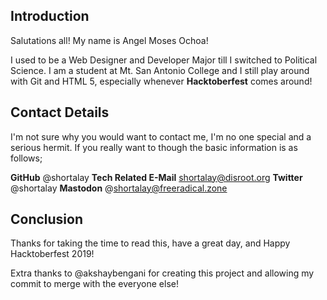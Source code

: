 ## Introduction
Salutations all! My name is Angel Moses Ochoa!

I used to be a Web Designer and Developer Major till I switched to Political Science.
I am a student at Mt. San Antonio College and I still play around with Git and HTML 5, especially whenever **Hacktoberfest** comes around!

## Contact Details
I'm not sure why you would want to contact me, I'm no one special and a serious hermit.
If you really want to though the basic information is as follows;

**GitHub** @shortalay
**Tech Related E-Mail** shortalay@disroot.org
**Twitter** @shortalay
**Mastodon** @shortalay@freeradical.zone

## Conclusion
Thanks for taking the time to read this, have a great day, and Happy Hacktoberfest 2019!

Extra thanks to @akshaybengani for creating this project and allowing my commit to merge with the everyone else!
